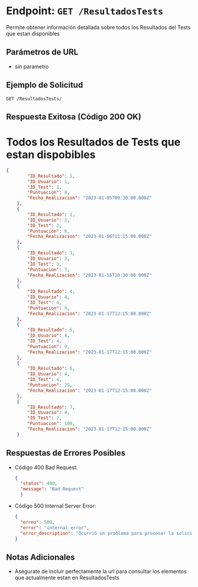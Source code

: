# Endpoint: `GET /ResultadosTests`

Permite obtener información detallada sobre todos los Resultados del Tests que estan disponibles

## Parámetros de URL
- sin parametro 

## Ejemplo de Solicitud
```http
GET /ResultadosTests/
```

## Respuesta Exitosa (Código 200 OK)
# Todos los Resultados de Tests que estan dispobibles
```json
{
        "ID_Resultado": 1,
        "ID_Usuario": 1,
        "ID_Test": 1,
        "Puntuacion": 8,
        "Fecha_Realizacion": "2023-01-05T09:30:00.000Z"
    },
    {
        "ID_Resultado": 2,
        "ID_Usuario": 2,
        "ID_Test": 2,
        "Puntuacion": 6,
        "Fecha_Realizacion": "2023-01-06T11:15:00.000Z"
    },
    {
        "ID_Resultado": 3,
        "ID_Usuario": 3,
        "ID_Test": 3,
        "Puntuacion": 7,
        "Fecha_Realizacion": "2023-01-16T10:30:00.000Z"
    },
    {
        "ID_Resultado": 4,
        "ID_Usuario": 4,
        "ID_Test": 4,
        "Puntuacion": 9,
        "Fecha_Realizacion": "2023-01-17T12:15:00.000Z"
    },
    {
        "ID_Resultado": 5,
        "ID_Usuario": 4,
        "ID_Test": 4,
        "Puntuacion": 9,
        "Fecha_Realizacion": "2023-01-17T12:15:00.000Z"
    },
    {
        "ID_Resultado": 6,
        "ID_Usuario": 4,
        "ID_Test": 4,
        "Puntuacion": 25,
        "Fecha_Realizacion": "2023-01-17T12:15:00.000Z"
    },
    {
        "ID_Resultado": 7,
        "ID_Usuario": 4,
        "ID_Test": 2,
        "Puntuacion": 100,
        "Fecha_Realizacion": "2023-01-17T12:15:00.000Z"
    }
```

## Respuestas de Errores Posibles
- Código 400 Bad Request:

  ```json
  {
    "status": 400,
    "message": "Bad Request"
    }
  ```

- Código 500 Internal Server Error:
  ```json
  {
    "errno": 500,
    "error": "internal_error",
    "error_description": "Ocurrió un problema para procesar la solicitud"
  }
  ``` 

## Notas Adicionales

- Asegurate de incluir perfectamente la url para consultar los elementos que actualmente
estan en ResultadosTests

